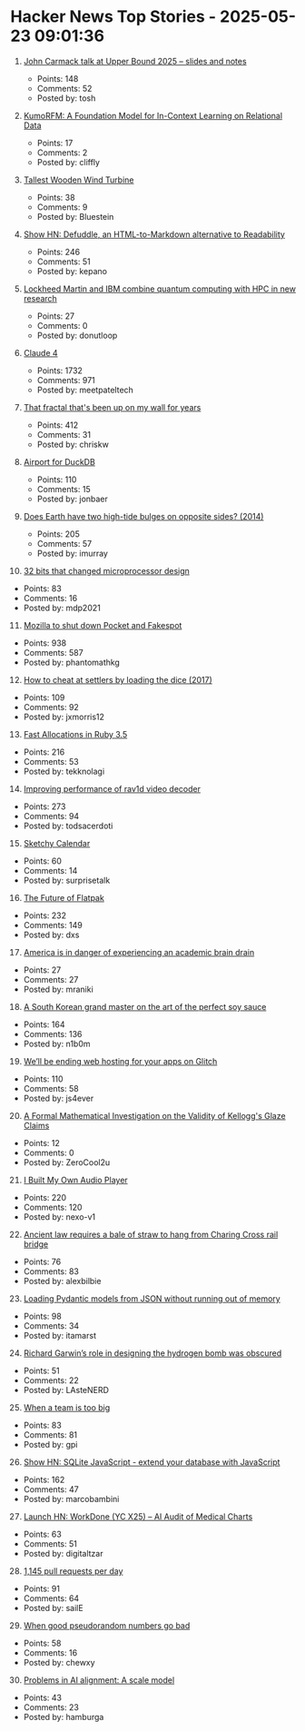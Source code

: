 # Hacker News Top Stories - 2025-05-23 09:01:36

1. [John Carmack talk at Upper Bound 2025 – slides and notes](https://twitter.com/ID_AA_Carmack/status/1925710474366034326)
   - Points: 148
   - Comments: 52
   - Posted by: tosh

2. [KumoRFM: A Foundation Model for In-Context Learning on Relational Data](https://kumo.ai/company/news/kumo-relational-foundation-model/)
   - Points: 17
   - Comments: 2
   - Posted by: cliffly

3. [Tallest Wooden Wind Turbine](https://modvion.com/)
   - Points: 38
   - Comments: 9
   - Posted by: Bluestein

4. [Show HN: Defuddle, an HTML-to-Markdown alternative to Readability](https://github.com/kepano/defuddle)
   - Points: 246
   - Comments: 51
   - Posted by: kepano

5. [Lockheed Martin and IBM combine quantum computing with HPC in new research](https://www.ibm.com/quantum/blog/lockheed-martin-sqd)
   - Points: 27
   - Comments: 0
   - Posted by: donutloop

6. [Claude 4](https://www.anthropic.com/news/claude-4)
   - Points: 1732
   - Comments: 971
   - Posted by: meetpateltech

7. [That fractal that's been up on my wall for years](https://chriskw.xyz/2025/05/21/Fractal/)
   - Points: 412
   - Comments: 31
   - Posted by: chriskw

8. [Airport for DuckDB](https://airport.query.farm/)
   - Points: 110
   - Comments: 15
   - Posted by: jonbaer

9. [Does Earth have two high-tide bulges on opposite sides? (2014)](http://physics.stackexchange.com/questions/121830/does-earth-really-have-two-high-tide-bulges-on-opposite-sides)
   - Points: 205
   - Comments: 57
   - Posted by: imurray

10. [32 bits that changed microprocessor design](https://spectrum.ieee.org/bellmac-32-ieee-milestone)
   - Points: 83
   - Comments: 16
   - Posted by: mdp2021

11. [Mozilla to shut down Pocket and Fakespot](https://support.mozilla.org/en-US/kb/future-of-pocket)
   - Points: 938
   - Comments: 587
   - Posted by: phantomathkg

12. [How to cheat at settlers by loading the dice (2017)](https://izbicki.me/blog/how-to-cheat-at-settlers-of-catan-by-loading-the-dice-and-prove-it-with-p-values.html)
   - Points: 109
   - Comments: 92
   - Posted by: jxmorris12

13. [Fast Allocations in Ruby 3.5](https://railsatscale.com/2025-05-21-fast-allocations-in-ruby-3-5/)
   - Points: 216
   - Comments: 53
   - Posted by: tekknolagi

14. [Improving performance of rav1d video decoder](https://ohadravid.github.io/posts/2025-05-rav1d-faster/)
   - Points: 273
   - Comments: 94
   - Posted by: todsacerdoti

15. [Sketchy Calendar](https://www.inkandswitch.com/ink/notes/sketchy-calendar/)
   - Points: 60
   - Comments: 14
   - Posted by: surprisetalk

16. [The Future of Flatpak](https://lwn.net/Articles/1020571/)
   - Points: 232
   - Comments: 149
   - Posted by: dxs

17. [America is in danger of experiencing an academic brain drain](https://www.economist.com/science-and-technology/2025/05/21/america-is-in-danger-of-experiencing-an-academic-brain-drain)
   - Points: 27
   - Comments: 27
   - Posted by: mraniki

18. [A South Korean grand master on the art of the perfect soy sauce](https://www.theguardian.com/world/2025/may/21/without-time-there-is-no-flavour-a-south-korean-grand-master-on-the-art-of-the-perfect-soy-sauce)
   - Points: 164
   - Comments: 136
   - Posted by: n1b0m

19. [We’ll be ending web hosting for your apps on Glitch](https://blog.glitch.com/post/changes-are-coming-to-glitch/)
   - Points: 110
   - Comments: 58
   - Posted by: js4ever

20. [A Formal Mathematical Investigation on the Validity of Kellogg's Glaze Claims](https://old.reddit.com/r/theydidthemath/comments/1iljmig/_/)
   - Points: 12
   - Comments: 0
   - Posted by: ZeroCool2u

21. [I Built My Own Audio Player](https://nexo.sh/posts/why-i-built-a-native-mp3-player-in-swiftui/)
   - Points: 220
   - Comments: 120
   - Posted by: nexo-v1

22. [Ancient law requires a bale of straw to hang from Charing Cross rail bridge](https://www.ianvisits.co.uk/articles/ancient-law-requires-a-bale-of-hay-to-hang-from-charing-cross-rail-bridge-81318/)
   - Points: 76
   - Comments: 83
   - Posted by: alexbilbie

23. [Loading Pydantic models from JSON without running out of memory](https://pythonspeed.com/articles/pydantic-json-memory/)
   - Points: 98
   - Comments: 34
   - Posted by: itamarst

24. [Richard Garwin’s role in designing the hydrogen bomb was obscured](https://www.nytimes.com/2025/05/19/science/richard-garwin-hydrogen-bomb.html)
   - Points: 51
   - Comments: 22
   - Posted by: LAsteNERD

25. [When a team is too big](https://blog.alexewerlof.com/p/when-a-team-is-too-big)
   - Points: 83
   - Comments: 81
   - Posted by: gpi

26. [Show HN: SQLite JavaScript - extend your database with JavaScript](https://github.com/sqliteai/sqlite-js)
   - Points: 162
   - Comments: 47
   - Posted by: marcobambini

27. [Launch HN: WorkDone (YC X25) – AI Audit of Medical Charts](undefined)
   - Points: 63
   - Comments: 51
   - Posted by: digitaltzar

28. [1,145 pull requests per day](https://saile.it/1145-pull-requests-per-day/)
   - Points: 91
   - Comments: 64
   - Posted by: sailE

29. [When good pseudorandom numbers go bad](https://blog.djnavarro.net/posts/2025-05-18_multivariate-normal-sampling-floating-point/)
   - Points: 58
   - Comments: 16
   - Posted by: chewxy

30. [Problems in AI alignment: A scale model](https://muldoon.cloud/2025/05/22/alignment.html)
   - Points: 43
   - Comments: 23
   - Posted by: hamburga


